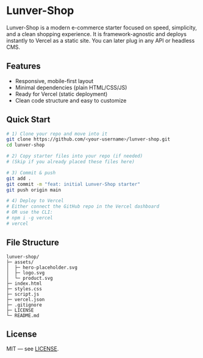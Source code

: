 # Lunver-Shop

Lunver-Shop is a modern e-commerce starter focused on speed, simplicity, and a clean shopping experience. It is framework-agnostic and deploys instantly to Vercel as a static site. You can later plug in any API or headless CMS.

## Features
- Responsive, mobile-first layout
- Minimal dependencies (plain HTML/CSS/JS)
- Ready for Vercel (static deployment)
- Clean code structure and easy to customize

## Quick Start

```bash
# 1) Clone your repo and move into it
git clone https://github.com/<your-username>/lunver-shop.git
cd lunver-shop

# 2) Copy starter files into your repo (if needed)
# (Skip if you already placed these files here)

# 3) Commit & push
git add .
git commit -m "feat: initial Lunver-Shop starter"
git push origin main

# 4) Deploy to Vercel
# Either connect the GitHub repo in the Vercel dashboard
# OR use the CLI:
# npm i -g vercel
# vercel
```

## File Structure
```
lunver-shop/
├─ assets/
│  ├─ hero-placeholder.svg
│  ├─ logo.svg
│  └─ product.svg
├─ index.html
├─ styles.css
├─ script.js
├─ vercel.json
├─ .gitignore
├─ LICENSE
└─ README.md
```

## License
MIT — see [LICENSE](./LICENSE).
